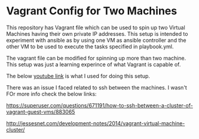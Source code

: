 # Vagrant Config for Two Machines

This repository has Vagrant file which can be used to spin up two Virtual Machines having their own private IP addresses. This setup is intended to experiment with ansible as by using one VM as ansible controller and the other VM to be used to execute the tasks specified in playbook.yml.

The vagrant file can be modified for spinning up more than two machine. This setup was just a learning experince of what Vagrant is capable of.

The below [youtube link](https://www.youtube.com/watch?v=GbK7GNwcNrI) is what I used for doing this setup.


There was an issue I faced related to ssh between the machines. I wasn't FOr more info check the below links:

https://superuser.com/questions/671191/how-to-ssh-between-a-cluster-of-vagrant-guest-vms/883065

http://jessesnet.com/development-notes/2014/vagrant-virtual-machine-cluster/